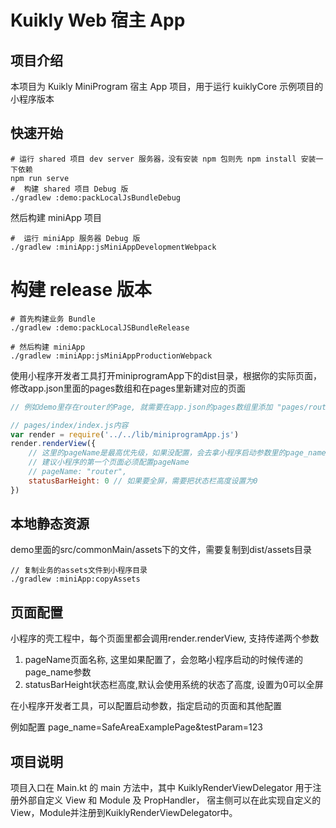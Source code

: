 # Kuikly Web 宿主 App

## 项目介绍

本项目为 Kuikly MiniProgram 宿主 App 项目，用于运行 kuiklyCore 示例项目的小程序版本

## 快速开始

```shell
# 运行 shared 项目 dev server 服务器，没有安装 npm 包则先 npm install 安装一下依赖
npm run serve
#  构建 shared 项目 Debug 版
./gradlew :demo:packLocalJsBundleDebug
```

然后构建 miniApp 项目
```shell
#  运行 miniApp 服务器 Debug 版
./gradlew :miniApp:jsMiniAppDevelopmentWebpack
```

# 构建 release 版本
```shell
# 首先构建业务 Bundle
./gradlew :demo:packLocalJSBundleRelease

# 然后构建 miniApp
./gradlew :miniApp:jsMiniAppProductionWebpack
```


使用小程序开发者工具打开miniprogramApp下的dist目录，根据你的实际页面，修改app.json里面的pages数组和在pages里新建对应的页面
```javascript
// 例如demo里存在router的Page, 就需要在app.json的pages数组里添加 "pages/router/index", 同时在pages的目录里新建router目录补充和pages/index目录一样的内容

// pages/index/index.js内容
var render = require('../../lib/miniprogramApp.js')
render.renderView({
    // 这里的pageName是最高优先级，如果没配置，会去拿小程序启动参数里的page_name，如果都没有会报错
    // 建议小程序的第一个页面必须配置pageName
    // pageName: "router",
    statusBarHeight: 0 // 如果要全屏，需要把状态栏高度设置为0
})
```

## 本地静态资源

demo里面的src/commonMain/assets下的文件，需要复制到dist/assets目录
```shell
// 复制业务的assets文件到小程序目录
./gradlew :miniApp:copyAssets
```

## 页面配置

小程序的壳工程中，每个页面里都会调用render.renderView, 支持传递两个参数
1. pageName页面名称, 这里如果配置了，会忽略小程序启动的时候传递的page_name参数
2. statusBarHeight状态栏高度,默认会使用系统的状态了高度, 设置为0可以全屏

在小程序开发者工具，可以配置启动参数，指定启动的页面和其他配置

例如配置 page_name=SafeAreaExamplePage&testParam=123

## 项目说明

项目入口在 Main.kt 的 main 方法中，其中 KuiklyRenderViewDelegator 用于注册外部自定义 View 和 Module 及 PropHandler，
宿主侧可以在此实现自定义的View，Module并注册到KuiklyRenderViewDelegator中。

